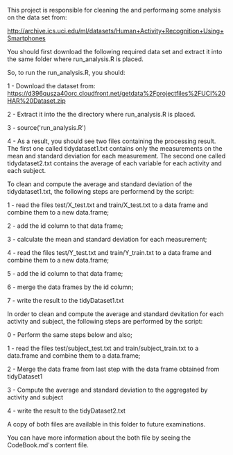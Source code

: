 This project is responsible for cleaning the and performaing some analysis on the data set from: 

http://archive.ics.uci.edu/ml/datasets/Human+Activity+Recognition+Using+Smartphones

You should first download the following required data set and extract it into the same folder where run_analysis.R is placed.

So, to run the run_analysis.R, you should:

 1 - Download the dataset from:
     https://d396qusza40orc.cloudfront.net/getdata%2Fprojectfiles%2FUCI%20HAR%20Dataset.zip
     
 2 - Extract it into the the directory where run_analysis.R is placed.
 
 3 - source('run_analysis.R')
 
 4 - As a result, you should see two files containing the processing result. The first one called tidydataset1.txt contains only the measurements on the mean and standard deviation for each measurement. The second one called tidydataset2.txt contains the average of each variable for each activity and each subject.
 
 To clean and compute the average and standard deviation of the tidydataset1.txt, the following steps are performend by the script:
 
 1 - read the files test/X_test.txt and train/X_test.txt to a data frame and combine them to a new data.frame;
 
 2 - add the id column to that data frame;
 
 3 - calculate the mean and standard deviation for each measurement;
 
 4 - read the files test/Y_test.txt and train/Y_train.txt to a data frame and combine them to a new data.frame;
 
 5 - add the id column to that data frame;
 
 6 - merge the data frames by the id column;
 
 7 - write the result to the tidyDataset1.txt
 
 In order to clean and compute the average and standard devitation for each activity and subject, the following steps are performed by the script:
 
 0 - Perform the same steps below and also;
 
 1 - read the files test/subject_test.txt and train/subject_train.txt to a data.frame and combine them to a data.frame;
 
 2 - Merge the data frame from last step with the data frame obtained from tidyDataset1
 
 3 - Compute the average and standard deviation to the aggregated by activity and subject
 
 4 - write the result to the tidyDataset2.txt
 
 A copy of both files are available in this folder to future examinations.
 
 You can have more information about the both file by seeing the CodeBook.md's content file.
